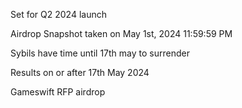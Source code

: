 Set for Q2 2024 launch

Airdrop Snapshot taken on May 1st, 2024 11:59:59 PM

Sybils have time until 17th may to surrender

Results on or after 17th May 2024

Gameswift RFP airdrop

